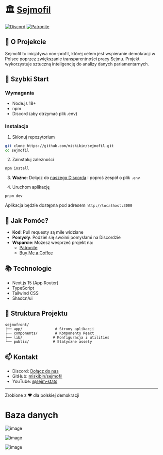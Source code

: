 # 🏛️ [Sejmofil](sejmofil.pl)

[![Discord](https://img.shields.io/discord/YOUR_DISCORD_ID?color=7289da&logo=discord&logoColor=white)](https://discord.com/invite/zH2J3z5Wbf)
[![Patronite](https://img.shields.io/badge/wsparcie-Patronite-ff424d)](https://patronite.pl/sejm-stats)

## 🎯 O Projekcie

Sejmofil to inicjatywa non-profit, której celem jest wspieranie demokracji w Polsce poprzez zwiększanie transparentności pracy Sejmu. Projekt wykorzystuje sztuczną inteligencję do analizy danych parlamentarnych.

## 🚀 Szybki Start

### Wymagania

- Node.js 18+
- npm
- Discord (aby otrzymać plik .env)

### Instalacja

1. Sklonuj repozytorium

```bash
git clone https://github.com/miskibin/sejmofil.git
cd sejmofil
```

2. Zainstaluj zależności

```bash
npm install
```

3. **Ważne**: Dołącz do [naszego Discorda](https://discord.com/invite/zH2J3z5Wbf) i poproś zespół o plik `.env`

4. Uruchom aplikację

```bash
pnpm dev
```

Aplikacja będzie dostępna pod adresem `http://localhost:3000`

## 🤝 Jak Pomóc?

- **Kod**: Pull requesty są mile widziane
- **Pomysły**: Podziel się swoimi pomysłami na Discordzie
- **Wsparcie**: Możesz wesprzeć projekt na:
  - [Patronite](https://patronite.pl/sejm-stats)
  - [Buy Me a Coffee](https://buymeacoffee.com/sejmstats)

## 📚 Technologie

- Next.js 15 (App Router)
- TypeScript
- Tailwind CSS
- Shadcn/ui

## 📂 Struktura Projektu

```
sejmofront/
├── app/               # Strony aplikacji
├── components/        # Komponenty React
├── lib/              # Konfiguracja i utilities
└── public/           # Statyczne assety
```

## 📫 Kontakt

- Discord: [Dołącz do nas](https://discord.com/invite/zH2J3z5Wbf)
- GitHub: [miskibin/sejmofil](https://github.com/miskibin/sejmofil)
- YouTube: [@sejm-stats](https://www.youtube.com/@sejm-stats)

---

Zrobione z ❤️ dla polskiej demokracji

# Baza danych

![image](https://github.com/user-attachments/assets/189d9fc7-8a21-4092-a967-2254a239f8fc)

![image](https://github.com/user-attachments/assets/2c06b56f-aa1f-4618-9002-fb5ff1a6860e)

![image](https://github.com/user-attachments/assets/f75f3716-3f54-4f24-ab85-0363f0e8121c)
